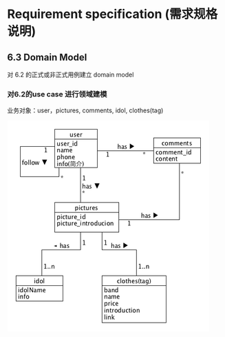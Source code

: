 # Requirement specification (需求规格说明)
## 6.3 Domain Model
对 6.2 的正式或非正式用例建立 domain model
### 对6.2的use case 进行领域建模
业务对象：user，pictures, comments, idol, clothes(tag)

![](image/domain_model.png)
